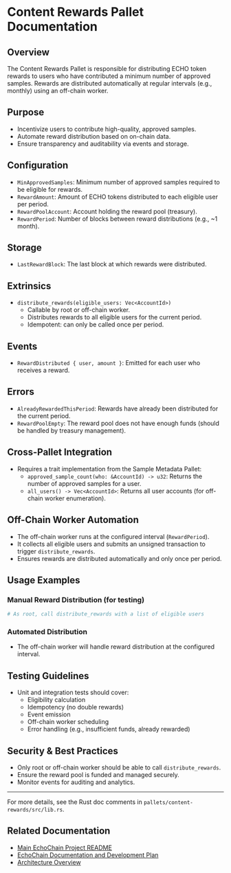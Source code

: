 # Content Rewards Pallet Documentation

## Overview
The Content Rewards Pallet is responsible for distributing ECHO token rewards to users who have contributed a minimum number of approved samples. Rewards are distributed automatically at regular intervals (e.g., monthly) using an off-chain worker.

## Purpose
- Incentivize users to contribute high-quality, approved samples.
- Automate reward distribution based on on-chain data.
- Ensure transparency and auditability via events and storage.

## Configuration
- `MinApprovedSamples`: Minimum number of approved samples required to be eligible for rewards.
- `RewardAmount`: Amount of ECHO tokens distributed to each eligible user per period.
- `RewardPoolAccount`: Account holding the reward pool (treasury).
- `RewardPeriod`: Number of blocks between reward distributions (e.g., ~1 month).

## Storage
- `LastRewardBlock`: The last block at which rewards were distributed.

## Extrinsics
- `distribute_rewards(eligible_users: Vec<AccountId>)`
  - Callable by root or off-chain worker.
  - Distributes rewards to all eligible users for the current period.
  - Idempotent: can only be called once per period.

## Events
- `RewardDistributed { user, amount }`: Emitted for each user who receives a reward.

## Errors
- `AlreadyRewardedThisPeriod`: Rewards have already been distributed for the current period.
- `RewardPoolEmpty`: The reward pool does not have enough funds (should be handled by treasury management).

## Cross-Pallet Integration
- Requires a trait implementation from the Sample Metadata Pallet:
  - `approved_sample_count(who: &AccountId) -> u32`: Returns the number of approved samples for a user.
  - `all_users() -> Vec<AccountId>`: Returns all user accounts (for off-chain worker enumeration).

## Off-Chain Worker Automation
- The off-chain worker runs at the configured interval (`RewardPeriod`).
- It collects all eligible users and submits an unsigned transaction to trigger `distribute_rewards`.
- Ensures rewards are distributed automatically and only once per period.

## Usage Examples
### Manual Reward Distribution (for testing)
```sh
# As root, call distribute_rewards with a list of eligible users
```

### Automated Distribution
- The off-chain worker will handle reward distribution at the configured interval.

## Testing Guidelines
- Unit and integration tests should cover:
  - Eligibility calculation
  - Idempotency (no double rewards)
  - Event emission
  - Off-chain worker scheduling
  - Error handling (e.g., insufficient funds, already rewarded)

## Security & Best Practices
- Only root or off-chain worker should be able to call `distribute_rewards`.
- Ensure the reward pool is funded and managed securely.
- Monitor events for auditing and analytics.

---
For more details, see the Rust doc comments in `pallets/content-rewards/src/lib.rs`. 

## Related Documentation

*   [Main EchoChain Project README](../README.md)
*   [EchoChain Documentation and Development Plan](./EchoChain_Documentation_and_Development_Plan.md)
*   [Architecture Overview](./architecture.md) 